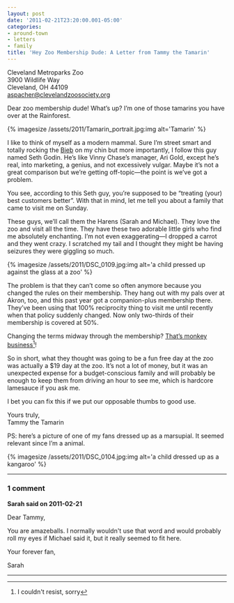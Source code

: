 ```yaml
---
layout: post
date: '2011-02-21T23:20:00.001-05:00'
categories:
- around-town
- letters
- family
title: 'Hey Zoo Membership Dude: A Letter from Tammy the Tamarin'
---
```


Cleveland Metroparks Zoo    
3900 Wildlife Way     
Cleveland, OH 44109     
aspacher@clevelandzoosociety.org

Dear zoo membership dude! What’s up? I’m one of those tamarins you have over at the Rainforest.

{% imagesize /assets/2011/Tamarin_portrait.jpg:img alt='Tamarin' %}

I like to think of myself as a modern mammal. Sure I’m street smart and totally rocking the [Bieb](http://www.google.com/images?q=bieber+hair) on my chin but more importantly, I follow this guy named Seth Godin. He’s like Vinny Chase’s manager, Ari Gold, except he’s real, into marketing, a genius, and not excessively vulgar. Maybe it’s not a great comparison but we’re getting off-topic—the point is we’ve got a problem.

You see, according to this Seth guy, you’re supposed to be “treating (your) best customers better”. With that in mind, let me tell you about a family that came to visit me on Sunday.

These guys, we’ll call them the Harens (Sarah and Michael). They love the zoo and visit all the time. They have these two adorable little girls who find me absolutely enchanting. I’m not even exaggerating—I dropped a carrot and they went crazy. I scratched my tail and I thought they might be having seizures they were giggling so much.

{% imagesize /assets/2011/DSC_0109.jpg:img alt='a child pressed up against the glass at a zoo' %}

The problem is that they can’t come so often anymore because you changed the rules on their membership. They hang out with my pals over at Akron, too, and this past year got a companion-plus membership there. They’ve been using that 100% reciprocity thing to visit me until recently when that policy suddenly changed. Now only two-thirds of their membership is covered at 50%. 

Changing the terms midway through the membership? [That’s monkey business](http://instantrimshot.com/)[^1]!

So in short, what they thought was going to be a fun free day at the zoo was actually a $19 day at the zoo. It’s not a lot of money, but it was an unexpected expense for a budget-conscious family and will probably be enough to keep them from driving an hour to see me, which is hardcore lamesauce if you ask me.

I bet you can fix this if we put our opposable thumbs to good use.

Yours truly,    
Tammy the Tamarin

PS: here’s a picture of one of my fans dressed up as a marsupial. It seemed relevant since I’m a animal.

{% imagesize /assets/2011/DSC_0104.jpg:img alt='a child dressed up as a kangaroo' %}

[^1]: I couldn't resist, sorry

---

### 1 comment

**Sarah said on 2011-02-21**

Dear Tammy,

You are amazeballs.  I normally wouldn't use that word and would probably roll my eyes if Michael said it, but it really seemed to fit here.

Your forever fan,

Sarah

---